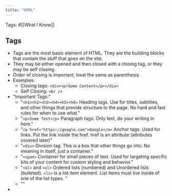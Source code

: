 ```yaml
---
title: "HTML"
---
```


Tags: #[[What I Know]]

## Tags
- Tags are the most basic element of HTML. They are the building blocks that contain the stuff that goes on the site.
- They may be either opened and then closed with a closing tag, or they may be self closing.
- Order of closing is important, treat the same as parenthesis.
- Examples:
  - Closing tags: `<div><p>Some Content</p></div>` 
  - Self Closing: `<br />`
- "Important Tags:"
  - "`<h1><h2><h3><h4><h5><h6>` Heading tags. Use for titles, subtitles, and other things that provide structure to the page. No hard and fast rules for when to use what."
  - "`<p>Some Text</p>` Paragraph tags. Only text, do your writing in here."
  - "`<a href="https://google.com">Google</a>` Anchor tags. Used for links. Put the link inside the href. href is an attribute (attributes covered later)"
  - "`<div>` Division tag. This is a box that other things go into. No meaning in itself, just a container."
  - "`<span>` Container for small pieces of text. Used for targeting specific bits of  your content for custom styling and behavior."
  - "`<ol>` and `<ul>` Ordered lists (numbered) and Unordered lists (bulleted). `<li>` is a list item element. List items must live inside of one of the list types. "
  - ""
- 

